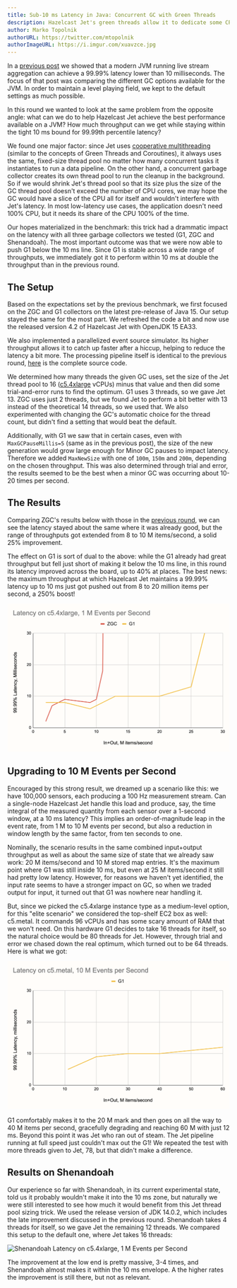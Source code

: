 ```yaml
---
title: Sub-10 ms Latency in Java: Concurrent GC with Green Threads
description: Hazelcast Jet's green threads allow it to dedicate some CPU cores to GC and win big on latency
author: Marko Topolnik
authorURL: https://twitter.com/mtopolnik
authorImageURL: https://i.imgur.com/xuavzce.jpg
---
```


In a [previous post](/blog/2020/06/23/jdk-gc-benchmarks-rematch) we
showed that a modern JVM running live stream aggregation can achieve a
99.99% latency lower than 10 milliseconds. The focus of that post was
comparing the different GC options available for the JVM. In order to
maintain a level playing field, we kept to the default settings as much
possible.

In this round we wanted to look at the same problem from the opposite
angle: what can we do to help Hazelcast Jet achieve the best performance
available on a JVM? How much throughput can we get while staying within
the tight 10 ms bound for 99.99th percentile latency?

We found one major factor: since Jet uses [cooperative
multithreading](/docs/architecture/execution-engine) (similar to the
concepts of Green Threads and Coroutines), it always uses the same,
fixed-size thread pool no matter how many concurrent tasks it
instantiates to run a data pipeline. On the other hand, a concurrent
garbage collector creates its own thread pool to run the cleanup in the
background. So if we would shrink Jet's thread pool so that its size
plus the size of the GC thread pool doesn't exceed the number of CPU
cores, we may hope the GC would have a slice of the CPU all for itself
and wouldn't interfere with Jet's latency. In most low-latency use
cases, the application doesn't need 100% CPU, but it needs its share of
the CPU 100% of the time.

Our hopes materialized in the benchmark: this trick had a drammatic
impact on the latency with all three garbage collectors we tested
(G1, ZGC and Shenandoah). The most important outcome was that we were
now able to push G1 below the 10 ms line. Since G1 is stable across a
wide range of throughputs, we immediately got it to perform within 10 ms
at double the throughput than in the previous round.

## The Setup

Based on the expectations set by the previous benchmark, we first
focused on the ZGC and G1 collectors on the latest pre-release of Java
15\. Our setup stayed the same for the most part. We refreshed the code
a bit and now use the released version 4.2 of Hazelcast Jet with OpenJDK
15 EA33.

We also implemented a parallelized event source simulator. Its higher
throughput allows it to catch up faster after a hiccup, helping to
reduce the latency a bit more. The processing pipeline itself is
identical to the previous round,
[here](https://github.com/mtopolnik/jet-gc-benchmark/blob/round-3/src/main/java/org/example/StreamingRound3.java)
is the complete source code.

We determined how many threads the given GC uses, set the size of the
Jet thread pool to 16
([c5.4xlarge](https://aws.amazon.com/ec2/instance-types/c5/) vCPUs)
minus that value and then did some trial-and-error runs to find the
optimum. G1 uses 3 threads, so we gave Jet 13\. ZGC uses just 2 threads,
but we found Jet to perform a bit better with 13 instead of the
theoretical 14 threads, so we used that. We also experimented with
changing the GC's automatic choice for the thread count, but didn't find
a setting that would beat the default.

Additionally, with G1 we saw that in certain cases, even with
`MaxGCPauseMillis=5` (same as in the previous post), the size of the new
generation would grow large enough for Minor GC pauses to impact
latency. Therefore we added `MaxNewSize` with one of `100m`, `150m` and
`200m`, depending on the chosen throughput. This was also determined
through trial and error, the results seemed to be the best when a minor
GC was occurring about 10-20 times per second.

## The Results

Comparing ZGC's results below with those in the [previous
round](/blog/2020/06/23/jdk-gc-benchmarks-rematch#a-sneak-peek-into-upcoming-versions),
we can see the latency stayed about the same where it was already good,
but the range of throughputs got extended from 8 to 10 M items/second,
a solid 25% improvement.

The effect on G1 is sort of dual to the above: while the G1 already had
great throughput but fell just short of making it below the 10 ms line,
in this round its latency improved across the board, up to 40% at
places. The best news: the maximum throughput at which Hazelcast Jet
maintains a 99.99% latency up to 10 ms just got pushed out from 8 to 20
million items per second, a 250% boost!

![Latency on c5.4xlarge, 1 M Events per Second](assets/2020-08-11-latency-1m.png)

## Upgrading to 10 M Events per Second

Encouraged by this strong result, we dreamed up a scenario like this: we
have 100,000 sensors, each producing a 100 Hz measurement stream. Can a
single-node Hazelcast Jet handle this load and produce, say, the time
integral of the measured quantity from each sensor over a 1-second
window, at a 10 ms latency? This implies an order-of-magnitude leap in
the event rate, from 1 M to 10 M events per second, but also a reduction
in window length by the same factor, from ten seconds to one.

Nominally, the scenario results in the same combined input+output
throughput as well as about the same size of state that we already saw
work: 20 M items/second and 10 M stored map entries. It's the maximum
point where G1 was still inside 10 ms, but even at 25 M items/second it
still had pretty low latency. However, for reasons we haven't yet
identified, the input rate seems to have a stronger impact on GC, so
when we traded output for input, it turned out that G1 was nowhere near
handling it.

But, since we picked the c5.4xlarge instance type as a medium-level
option, for this "elite scenario" we considered the top-shelf EC2 box as
well: c5.metal. It commands 96 vCPUs and has some scary amount of RAM
that we won't need. On this hardware G1 decides to take 16 threads for
itself, so the natural choice would be 80 threads for Jet. However,
through trial and error we chased down the real optimum, which turned
out to be 64 threads. Here is what we got:

![Latency on c5.metal, 10 M Events per Second](assets/2020-08-11-latency-10m.png)

G1 comfortably makes it to the 20 M mark and then goes on all the way to
40 M items per second, gracefully degrading and reaching 60 M with just
12 ms. Beyond this point it was Jet who ran out of steam. The Jet
pipeline running at full speed just couldn't max out the G1! We repeated
the test with more threads given to Jet, 78, but that didn't make a
difference.

## Results on Shenandoah

Our experience so far with Shenandoah, in its current experimental
state, told us it probably wouldn't make it into the 10 ms zone, but
naturally we were still interested to see how much it would benefit from
this Jet thread pool sizing trick. We used the release version of JDK
14.0.2, which includes the late improvement discussed in the previous
round. Shenandoah takes 4 threads for itself, so we gave Jet the
remaining 12 threads. We compared this setup to the default one, where
Jet takes 16 threads:

![Shenandoah Latency on c5.4xlarge, 1 M Events per Second](assets/2020-08-11-latency-shen.png)

The improvement at the low end is pretty massive, 3-4 times, and
Shenandoah almost makes it within the 10 ms envelope. A the higher rates
the improvement is still there, but not as relevant.
